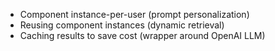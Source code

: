 - Component instance-per-user (prompt personalization)
- Reusing component instances (dynamic retrieval)
- Caching results to save cost (wrapper around OpenAI LLM)
